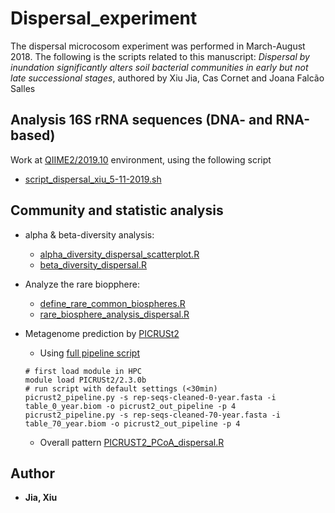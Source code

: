 # Dispersal_experiment
The dispersal microcosom experiment was performed in March-August 2018. 
The following is the scripts related to this manuscript: *Dispersal by inundation significantly alters soil bacterial communities in early but not late successional stages*, authored by Xiu Jia, Cas Cornet and Joana Falcão Salles

## Analysis 16S rRNA sequences (DNA- and RNA-based) 
Work at [QIIME2/2019.10](https://docs.qiime2.org/2019.10/) environment, using the following script
* [script_dispersal_xiu_5-11-2019.sh](https://github.com/Jia-Xiu/dispersal_experiment_2018/blob/master/script_dispersal_xiu_5-11-2019.sh)
	 
## Community and statistic analysis 

* alpha & beta-diversity analysis:
	* [alpha_diversity_dispersal_scatterplot.R](https://github.com/Jia-Xiu/dispersal_experiment_2018/blob/master/alpha_diversity_dispersal_scatterplot.R)
	* [beta_diversity_dispersal.R](https://github.com/Jia-Xiu/dispersal_experiment_2018/blob/master/beta_diversity_dispersal.R)

* Analyze the rare biopphere:
	* [define_rare_common_biospheres.R](https://github.com/Jia-Xiu/dispersal_experiment_2018/blob/master/define_rare_common_biospheres.R)
	* [rare_biosphere_analysis_dispersal.R](https://github.com/Jia-Xiu/dispersal_experiment_2018/blob/master/rare_biosphere_analysis_dispersal.R)
	
* Metagenome prediction by [PICRUSt2](https://github.com/picrust/picrust2/wiki)
	* Using [full pipeline script](https://github.com/picrust/picrust2/wiki/Full-pipeline-script)
	```
	# first load module in HPC
	module load PICRUSt2/2.3.0b
	# run script with default settings (<30min)
	picrust2_pipeline.py -s rep-seqs-cleaned-0-year.fasta -i table_0_year.biom -o picrust2_out_pipeline -p 4
	picrust2_pipeline.py -s rep-seqs-cleaned-70-year.fasta -i table_70_year.biom -o picrust2_out_pipeline -p 4
	```
	* Overall pattern [PICRUST2_PCoA_dispersal.R](https://github.com/Jia-Xiu/dispersal_experiment_2018/blob/master/PICRUST2_PCoA_dispersal.R)


## Author
* **Jia, Xiu** 
